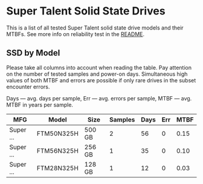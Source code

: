 Super Talent Solid State Drives
===============================

This is a list of all tested Super Talent solid state drive models and their MTBFs. See
more info on reliability test in the [README](https://github.com/linuxhw/SMART).

SSD by Model
------------

Please take all columns into account when reading the table. Pay attention on the
number of tested samples and power-on days. Simultaneous high values of both MTBF
and errors are possible if only rare drives in the subset encounter errors.

Days — avg. days per sample,
Err  — avg. errors per sample,
MTBF — avg. MTBF in years per sample.

| MFG       | Model              | Size   | Samples | Days  | Err   | MTBF   |
|-----------|--------------------|--------|---------|-------|-------|--------|
| Super ... | FTM50N325H         | 500 GB | 2       | 56    | 0     | 0.15   |
| Super ... | FTM56N325H         | 256 GB | 1       | 35    | 0     | 0.10   |
| Super ... | FTM28N325H         | 128 GB | 1       | 12    | 0     | 0.03   |
